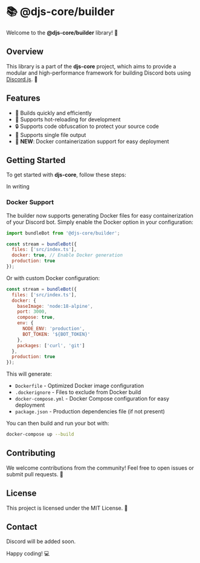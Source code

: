 # 📚 @djs-core/builder

<!-- ![GitHub Actions Workflow Status](https://img.shields.io/github/actions/workflow/status/Cleboost/djs-core/test.yml?branch=master&style=flat-square) -->
<!-- ![NPM Downloads](https://img.shields.io/npm/d18m/djs-core?style=flat-square&link=https%3A%2F%2Fnpmjs.com%2Fpackage%2Fdjs-core) -->

Welcome to the **@djs-core/builder** library! 🎉

## Overview

This library is a part of the **djs-core** project, which aims to provide a modular and high-performance framework for building Discord bots using [Discord.js](https://discord.js.org/). 🤖

## Features

- 🚀 Builds quickly and efficiently
- 🔄 Supports hot-reloading for development
- 🔒 Supports code obfuscation to protect your source code
- 📁 Supports single file output
- 🐳 **NEW**: Docker containerization support for easy deployment

## Getting Started

To get started with **djs-core**, follow these steps:

In writing

### Docker Support

The builder now supports generating Docker files for easy containerization of your Discord bot. Simply enable the Docker option in your configuration:

```javascript
import bundleBot from '@djs-core/builder';

const stream = bundleBot({
  files: ['src/index.ts'],
  docker: true, // Enable Docker generation
  production: true
});
```

Or with custom Docker configuration:

```javascript
const stream = bundleBot({
  files: ['src/index.ts'],
  docker: {
    baseImage: 'node:18-alpine',
    port: 3000,
    compose: true,
    env: {
      NODE_ENV: 'production',
      BOT_TOKEN: '${BOT_TOKEN}'
    },
    packages: ['curl', 'git']
  },
  production: true
});
```

This will generate:
- `Dockerfile` - Optimized Docker image configuration
- `.dockerignore` - Files to exclude from Docker build
- `docker-compose.yml` - Docker Compose configuration for easy deployment
- `package.json` - Production dependencies file (if not present)

You can then build and run your bot with:
```bash
docker-compose up --build
```

## Contributing

We welcome contributions from the community! Feel free to open issues or submit pull requests. 🤝

## License

This project is licensed under the MIT License. 📄

## Contact

<!-- For any questions or support, please reach out to us at [discord](mailto:support@example.com). 📧 -->

Discord will be added soon.

Happy coding! 💻
